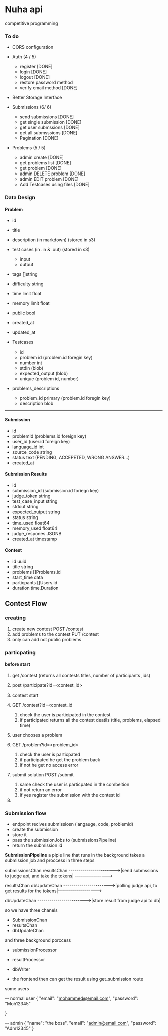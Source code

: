 # Nuha api

competitive programming



### To do


- CORS configuration
- Auth (4 / 5)
  - register [DONE]
  - login [DONE]
  - logout [DONE]
  - restore password method
  - verify email method [DONE]


- Better Storage Interface


- Submissions (6/ 6)
  - send submissions [DONE]
  - get single submission [DONE]
  - get user submssions [DONE]
  - get all submsssions [DONE]
  - Pagination [DONE]

- Problems (5 / 5)
  - admin create [DONE]
  - get problems list [DONE]
  - get problem [DONE]
  - admin DELETE problem [DONE]
  - admin EDIT problem [DONE]
  - Add Testcases using files [DONE]





### Data Design

#### Problem

- id
- title
- description (in markdown) (stored in s3)
- test cases (in .in & .out) (stored in s3)
  - input
  - output
- tags []string
- difficulty string
- time limit float
- memory limit float
- public bool
- created_at
- updated_at

- Testcases
  - id
  - problem id (problem.id foregin key)
  - number int
  - stdin (blob)
  - expected_output (blob)
  - unique (problem id, number)

- problems_descriptions
  - problem_id primary (problem.id foregin key)
  - description blob

****
#### Submission
- id
- problemId (problems.id foreign key)
- user_id (user.id foreign key)
- language_id int
- source_code string
- status text (PENDING, ACCEPETED, WRONG ANSWER...)
- created_at


#### Submission Results
- id
- submission_id (submission.id foriegn key)
- judge_token string
- test_case_input string
- stdout string
- expected_output string
- status string
- time_used float64
- memory_used float64
- judge_respones JSONB
- created_at timestamp



#### Contest
- id uuid
- title string
- problems []Problems.id
- start_time data
- particpants []Users.id
- duration time.Duration


## Contest Flow

### creating
1. create new contest POST /contest
2. add problems to the contest PUT /contest
3. only can add not public problems


### particpating

#### before start
1. get /contest (returns all contests titles, number of participants ,ids)
2. post /participate?id=<contest_id>


1. contest start
2. GET /contest?id=<contest_id 
   1. check the user is participated in the contest 
   2. if participated returns all the contest deatils (title, problems, elapsed time)
3. user chooses a problem
4. GET /problem?id=<problem_id>
   1. check the user is particpated 
   2. if participated he get the problem back
   3. if not he get no access error
5. submit solution POST /submit 
   1. same check the user is particpated in the combeition
   2. if not return an error
   3. if yes register the submission with the contest id
6. 




### Submission flow

- endpoint recives submissiosn (langauge, code, problemid)
- create the submission
- store it
- pass the submissionJobs to (submissionsPipeline)
- return the submission id

**SubmissionPipeline**
a piple line that runs in the background
takes a submission job and proccess in three steps


submissionsChan                                                               resultsChan
----------------------->|send submssions to judge api, and take the tokens| ---------------->

resultsChan                                                                  dbUpdateChan
----------------------->|polling judge api, to get results for the tokens|------------------->

dbUpdateChan
------------------------>|store result from judge api to db|


so we have three chanels
- SubmissionChan
- resultsChan
- dbUpdateChan

and three background porccess
- submissionProcessor
- resultProcessor
- dbWriter







- the frontend then can get the result using get_submission route

some users

-- normal user
{
    "email": "mohammed@email.com",
    "password": "Moh12345"

}


-- admin
{
    "name": "the boss",
    "email": "admin@email.com",
    "password": "Adm12345"
}
